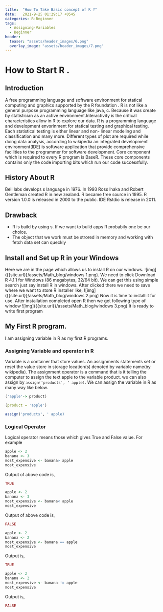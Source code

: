 ```yaml
---
title:  "How To Take Basic concept of R ?"
date:   2021-9-25 01:29:17 +0545
categories: R-Beginner
tags:
  - Assigning-Variables
  - Beginner
header:
  teaser: "assets/header_images/6.png"
  overlay_image: "assets/header_images/7.png"
---
```

# How to Start R .

## Introduction
A free programming language and software environment for statical computing and graphics supported by the R foundation . R is not like a general purpose programming language like java, c. Because it was create by statistician as an active environment.Interactivity is the critical characteristics allow in R to explore our data. R is a programming language and development envorinment for statical testing and graphical testing. Each statistical testing is either linear and non- linear modeling and classification and many more. Different types of plot are required while doing data analysis, according to wikipedia an integrated development environment(IDE) is software application that provide comprehensive facilities to the programmer for software development. Core component which is required to every R program is BaseR. These core components contains only the code importing bits which run our code successfully. 


## History About R 
Bell labs develops s language in 1976. In 1993 Ross lhaka and Robert Gentleman created R in new zealand. R became free source in 1995. R version 1.0.0 is released in 2000 to the public. IDE Rstdio is release in 2011.
## Drawback

  * R is build by using s. If we want to build apps R probabily one be our choice.
  * The object that we work must be strored in memory and working with fetch data set can queckly
## Install and Set up R in your Windows
Here we are in the page which allows us to install R on our windows.
![img]({{site.url}}/assets/Math_blog/windows 1.png).
We need to click Download R 4.1.1 for Windows (86 megabytes, 32/64 bit). We can get this using simple search just say install R in windows. After clicked there we need to save where we want to store R installer like,
![img]({{site.url}}/assets/Math_blog/windows 2.png)
Now it is time to install it for use. After installation completed open R then we get following type of window
![img]({{site.url}}/assets/Math_blog/windows 3.png)
It is ready to write first program
## My First R program.
 I am assigning variable in R as my first R programs.
### Assigning Variable and operator in R
 Variable is a container that store values. An assignments statements set or reset the value store in storage location(s) denoted by variable name(by wikipedia). The assignment operator is a command that is it telling the computer to assign the text apple to the variable product. we can also assign by `assign('products', ' apple)`. We can assign the variable in R as many way like below.

```R
('apple'-> product)

```
```R
(product = 'apple')

```
```R
assign('products', ' apple)
```
### Logical Operator 
Logical operator means those which gives True and False value. For example
```R
apple <- 2
banana <- 3
most_expensive <- banana> apple
most_expensive
```
Output of above code is,
```R
TRUE
```
```R
apple <- 2
banana <- 3
most_expensive <- banana< apple
most_expensive
```
Output of above code is,
```R
FALSE
```
```R
apple <- 2
banana <- 2
most_expensive <- banana == apple
most_expensive
```
Output is,
```R
TRUE
```
```R
apple <- 2
banana <- 2
most_expensive <- banana != apple
most_expensive
```
Output is,
```R
FALSE
```